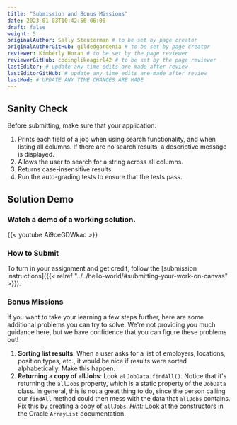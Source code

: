 ```yaml
---
title: "Submission and Bonus Missions"
date: 2023-01-03T10:42:56-06:00
draft: false
weight: 5
originalAuthor: Sally Steuterman # to be set by page creator
originalAuthorGitHub: gildedgardenia # to be set by page creator
reviewer: Kimberly Horan # to be set by the page reviewer
reviewerGitHub: codinglikeagirl42 # to be set by the page reviewer
lastEditor: # update any time edits are made after review
lastEditorGitHub: # update any time edits are made after review
lastMod: # UPDATE ANY TIME CHANGES ARE MADE
---
```


## Sanity Check

Before submitting, make sure that your application:

1. Prints each field of a job when using search functionality, and when listing all columns. If there are no search results, a descriptive message is displayed.
1. Allows the user to search for a string across all columns.
1. Returns case-insensitive results.
1. Run the auto-grading tests to ensure that the tests pass.

## Solution Demo

### Watch a demo of a working solution.

{{< youtube Ai9ceGDWkac >}}

### How to Submit
To turn in your assignment and get credit, follow the [submission instructions]({{< relref "../../hello-world/#submitting-your-work-on-canvas" >}}).

### Bonus Missions

If you want to take your learning a few steps further, here are some additional problems you can try to solve. We're not providing you much guidance here, but we have confidence that you can figure these problems out!

1. **Sorting list results**: When a user asks for a list of employers, locations, position types, etc., it would be nice if results were sorted alphabetically. Make this happen.
2. **Returning a copy of allJobs**: Look at `JobData.findAll()`. Notice that it's returning the `allJobs` property, which is a static property of the `JobData` class. In general, this is not a great thing to do, since the person calling our `findAll` method could then mess with the data that `allJobs` contains. Fix this by creating a copy of `allJobs`. *Hint:* Look at the constructors in the Oracle `ArrayList` documentation.
